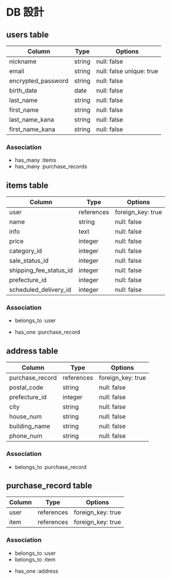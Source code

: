 # DB 設計

## users table

| Column             | Type                | Options                  |
|--------------------|---------------------|--------------------------|
| nickname           | string              | null: false              |
| email              | string              | null: false unique: true |
| encrypted_password | string              | null: false              |
| birth_date         | date                | null: false              |
| last_name          | string              | null: false              |
| first_name         | string              | null: false              |
| last_name_kana     | string              | null: false              |
| first_name_kana    | string              | null: false              |

### Association

* has_many :items
* has_many :purchase_records

## items table

| Column                 | Type       | Options           |
|------------------------|------------|-------------------|
| user                   | references | foreign_key: true |
| name                   | string     | null: false       |
| info                   | text       | null: false       |
| price                  | integer    | null: false       |
| category_id            | integer    | null: false       |
| sale_status_id         | integer    | null: false       |
| shipping_fee_status_id | integer    | null: false       |
| prefecture_id          | integer    | null: false       |
| scheduled_delivery_id  | integer    | null: false       |

### Association

- belongs_to :user
* has_one :purchase_record

## address table

| Column          | Type       | Options           |
|-----------------|------------|-------------------|
| purchase_record | references | foreign_key: true |
| postal_code     | string     | null: false       |
| prefecture_id   | integer    | null: false       |
| city            | string     | null: false       |
| house_num       | string     | null: false       |
| building_name   | string     | null: false       |
| phone_num       | string     | null: false       |

### Association

- belongs_to :purchase_record

## purchase_record table

| Column | Type       | Options           |
|--------|------------|-------------------|
| user   | references | foreign_key: true |
| item   | references | foreign_key: true |

### Association

- belongs_to :user
- belongs_to :item
* has_one :address